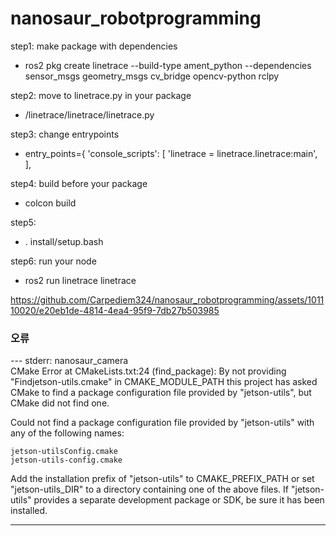 # nanosaur_robotprogramming

step1: make package with dependencies

- ros2 pkg create linetrace --build-type ament_python --dependencies sensor_msgs geometry_msgs cv_bridge opencv-python rclpy

step2: move to linetrace.py in your package

- /linetrace/linetrace/linetrace.py

step3: change entrypoints

- entry_points={
        'console_scripts': [
							'linetrace = linetrace.linetrace:main',
        ],
        
step4: build before your package

- colcon build 

step5: 

- . install/setup.bash

step6: run your node

- ros2 run linetrace linetrace 





https://github.com/Carpediem324/nanosaur_robotprogramming/assets/101110020/e20eb1de-4814-4ea4-95f9-7db27b503985





### 오류


--- stderr: nanosaur_camera                         
CMake Error at CMakeLists.txt:24 (find_package):
  By not providing "Findjetson-utils.cmake" in CMAKE_MODULE_PATH this project
  has asked CMake to find a package configuration file provided by
  "jetson-utils", but CMake did not find one.

  Could not find a package configuration file provided by "jetson-utils" with
  any of the following names:

    jetson-utilsConfig.cmake
    jetson-utils-config.cmake

  Add the installation prefix of "jetson-utils" to CMAKE_PREFIX_PATH or set
  "jetson-utils_DIR" to a directory containing one of the above files.  If
  "jetson-utils" provides a separate development package or SDK, be sure it
  has been installed.


---
